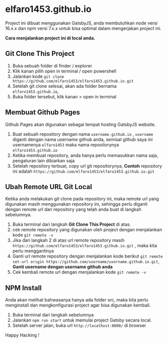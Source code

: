 # elfaro1453.github.io

Project ini dibuat menggunakan GatsbyJS, anda membutuhkan node versi 16.x.x dan npm versi 7.x.x untuk bisa optimal dalam mengerjakan project ini.

**Cara menjalankan project ini di local anda.**

## Git Clone This Project

1. Buka sebuah folder di finder / explorer
2. Klik kanan pilih open in terminal / open powershell
3. Jalankan kode `git clone https://github.com/elfaro1453/elfaro1453.github.io.git`
4. Setelah git clone selesai, akan ada folder bernama `elfaro1453.github.io`,
5. Buka folder tersebut, klik kanan > open in terminal

## Membuat Github Pages

Github Pages akan digunakan sebagai tempat hosting GatsbyJS website.

1. Buat sebuah repository dengan nama `username.github.io` , `username` diganti dengan nama username github anda, semisal github saya ini usernamenya `elfaro1453` maka nama repositorynya `elfaro1453.github.io`
2. Ketika membuat repository, anda hanya perlu memasukkan nama saja, pengaturan lain dibiarkan saja
3. Setelah repository terbuat, copy url git repositorynya, **Contoh** repository ini adalah `https://github.com/elfaro1453/elfaro1453.github.io.git`

## Ubah Remote URL Git Local

Ketika anda melakukan git clone pada repository ini, maka remote url yang digunakan masih menggunakan repository ini, sehingga perlu diganti dengan remote url dari repository yang telah anda buat di langkah sebelumnya.

1. Buka terminal dari langkah **Git Clone This Project** di atas.
2. cek remote repository yang digunakan oleh project dengan menjalankan kode `git remote -v`
3. Jika dari langkah 2 di atas url remote repository masih `https://github.com/elfaro1453/elfaro1453.github.io.git` , maka kita perlu menggantinya
4. Ganti url remote repository dengan menjalankan kode berikut `git remote set-url origin https://github.com/username/username.github.io.git`, **Ganti username dengan username github anda**
5. Cek kembali remote url dengan menjalankan kode `git remote -v`

## NPM Install

Anda akan melihat bahwasanya hanya ada folder src, maka kita perlu menginstall dan mengkonfigurasi project agar bisa digunakan kembali.

1. Buka terminal dari langkah sebelumnya
2. Jalankan `npm run start` untuk memulai project Gatsby secara local.
3. Setelah server jalan, buka url `http://localhost:8000/` di browser

Happy Hacking !